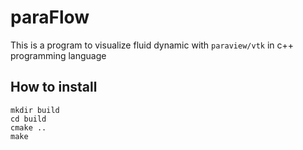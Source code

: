 # paraFlow

This is a program to visualize fluid dynamic with `paraview/vtk` in c++ programming language

## How to install

```shell
mkdir build
cd build
cmake ..
make
```